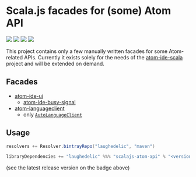 # Scala.js facades for (some) Atom API

[![](https://travis-ci.org/laughedelic/scalajs-atom-api.svg?branch=master)](https://travis-ci.org/laughedelic/scalajs-atom-api)
[![](http://img.shields.io/github/release/laughedelic/scalajs-atom-api/all.svg)](https://github.com/laughedelic/scalajs-atom-api/releases/latest)
[![](https://img.shields.io/badge/license-MPL--2.0-blue.svg)](https://www.tldrlegal.com/l/mpl-2.0)
[![](https://img.shields.io/badge/contact-gitter_chat-dd1054.svg)](https://gitter.im/laughedelic/scalajs-atom-api)

This project contains only a few manually written facades for some Atom-related APIs. Currently it exists solely for the needs of the [atom-ide-scala](https://github.com/laughedelic/atom-ide-scala) project and will be extended on demand.

## Facades

* [atom-ide-ui](https://github.com/facebook-atom/atom-ide-ui)
  + [atom-ide-busy-signal](https://github.com/facebook-atom/atom-ide-ui/tree/master/modules/atom-ide-ui/pkg/atom-ide-busy-signal)
* [atom-languageclient](https://github.com/atom/atom-languageclient)
  + only [`AutoLanguageClient`](https://github.com/atom/atom-languageclient/blob/master/lib/auto-languageclient.js)


## Usage

```scala
resolvers += Resolver.bintrayRepo("laughedelic", "maven")

libraryDependencies += "laughedelic" %%% "scalajs-atom-api" % "<version>"
```

(see the latest release version on the badge above)

